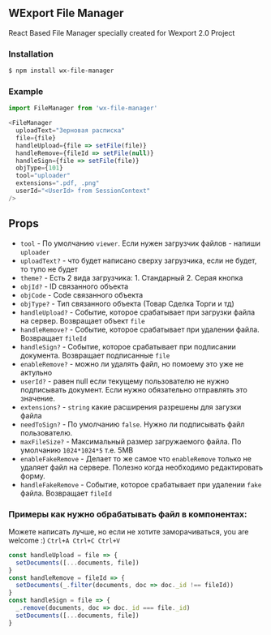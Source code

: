 ## WExport File Manager
React Based File Manager specially created for Wexport 2.0 Project

### Installation
```sh
$ npm install wx-file-manager
```

### Example
```javascript
import FileManager from 'wx-file-manager'

<FileManager
  uploadText="Зерновая расписка"
  file={file}
  handleUpload={file => setFile(file)}
  handleRemove={fileId => setFile(null)}
  handleSign={file => setFile(file)}
  objType={101}
  tool="uploader"
  extensions=".pdf, .png"
  userId="<UserId> from SessionContext"
/>

```

## Props
+ `tool` - По умолчанию `viewer`. Если нужен загрузчик файлов - напиши `uploader`
+ `uploadText?` - что будет написано сверху загрузчика, если не будет, то тупо не будет
+ `theme?` - Есть 2 вида загрузчика: 1. Стандарный 2. Серая кнопка
+ `objId?` - ID связанного объекта
+ `objCode` - Code связанного объекта
+ `objType?` - Тип связанного объекта (Товар Сделка Торги и тд)
+ `handleUpload?` - Событие, которое срабатывает при загрузки файла на сервер. Возвращает объект `file`
+ `handleRemove?` - Событие, которое срабатывает при удалении файла. Возвращает `fileId`
+ `handleSign?` - Событие, которое срабатывает при подписании документа. Возвращает подписанные `file`
+ `enableRemove?` - можно ли удалять файл, но помоему это уже не актульно
+ `userId?` - равен null если текущему пользователю не нужно подписывать документ. Если нужно обязательно отправлять это значение.
+ `extensions?` - `string` какие расширения разрешены для загузки файла
+ `needToSign?` - По умолчанию `false`. Нужно ли подписывать файл пользователю.
+ `maxFileSize?` - Максимальный размер загружаемого файла. По умолчанию `1024*1024*5` т.е. 5MB
+ `enableFakeRemove` - Делает то же самое что `enableRemove` только не удаляет файл на сервере. Полезно когда необходимо редактировать форму.
+ `handleFakeRemove` - Событие, которое срабатывает при удалении  `fake` файла. Возвращает `fileId`

### Примеры как нужно обрабатывать файл в компонентах:
Можете написать лучше, но если не хотите заморачиваться, you are welcome :) `Ctrl+A Ctrl+C Ctrl+V`
```javascript
const handleUpload = file => {
  setDocuments([...documents, file])
}
const handleRemove = fileId => {
  setDocuments(_.filter(documents, doc => doc._id !== fileId))
}
const handleSign = file => {
  _.remove(documents, doc => doc._id === file._id)
  setDocuments([...documents, file])
}
```